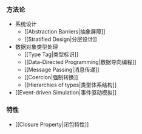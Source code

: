 ### 方法论
- 系统设计
	- [[Abstraction Barriers|抽象屏障]]
	- [[Stratified Design|分层设计]]
- 数据对象类型处理
	- [[Type Tag|类型标识]]
	- [[Data-Directed Programming|数据导向编程]]
	- [[Message Passing|消息传递]]
	- [[Coercion|强制转换]]
	- [[Hierarchies of types|类型体系结构]]
- [[Event-driven Simulation|事件驱动模拟]]

### 特性
- [[Closure Property|闭包特性]]
